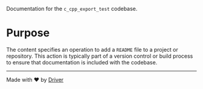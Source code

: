 <!--------------------------------------------------------------------------------->
<!-- IMPORTANT: This file is auto-generated by Driver (https://driver.ai). -------->
<!-- Manual edits may be overwritten on future commits. --------------------------->
<!--------------------------------------------------------------------------------->

Documentation for the `c_cpp_export_test` codebase.

# Purpose
The content specifies an operation to add a `README` file to a project or repository. This action is typically part of a version control or build process to ensure that documentation is included with the codebase.

---
Made with ❤️ by [Driver](https://www.driver.ai/)